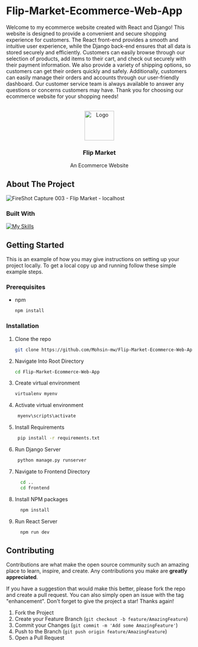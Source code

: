 # Flip-Market-Ecommerce-Web-App
Welcome to my ecommerce website created with React and Django! This website is designed to provide a convenient and secure shopping experience for customers. The React front-end provides a smooth and intuitive user experience, while the Django back-end ensures that all data is stored securely and efficiently. Customers can easily browse through our selection of products, add items to their cart, and check out securely with their payment information. We also provide a variety of shipping options, so customers can get their orders quickly and safely. Additionally, customers can easily manage their orders and accounts through our user-friendly dashboard. Our customer service team is always available to answer any questions or concerns customers may have. Thank you for choosing our ecommerce website for your shopping needs!

<a name="readme-top"></a>


<!-- PROJECT LOGO -->
<br />
<div align="center">
  <a href="https://github.com/Mohsin-mw/Flip-Market-Ecommerce-Web-App/repo_name">
    <img src="https://github.com/Mohsin-mw/Flip-Market-Ecommerce-Web-App/assets/122507740/f83e5c9f-10f0-47a0-b9e0-33e8bb45c375" alt="Logo" width="80" height="80">
  </a>

<h3 align="center">Flip Market</h3>

  <p align="center">
    An Ecommerce Website
    <br />
    
  
  </p>
</div>


<!-- ABOUT THE PROJECT -->
## About The Project
![FireShot Capture 003 - Flip Market - localhost](https://github.com/Mohsin-mw/Flip-Market-Ecommerce-Web-App/assets/122507740/4caea260-2989-4a09-8ecd-80226c6b41b0)


### Built With
[![My Skills](https://skillicons.dev/icons?i=react,django,bootstrap)](https://skillicons.dev)




<!-- GETTING STARTED -->
## Getting Started

This is an example of how you may give instructions on setting up your project locally.
To get a local copy up and running follow these simple example steps.

### Prerequisites

* npm
  ```sh
  npm install 
  ```

### Installation

1. Clone the repo
   ```sh
   git clone https://github.com/Mohsin-mw/Flip-Market-Ecommerce-Web-App
   ```
2. Navigate Into Root Directory
   ```sh
   cd Flip-Market-Ecommerce-Web-App
   ```
 
3. Create virtual environment
   ```sh
   virtualenv myenv
   ```
 
4. Activate virtual environment
   ```sh
    myenv\scripts\activate
   ```
5. Install Requirements
   ```sh
    pip install -r requirements.txt
   ```
5. Run Django Server
   ```sh
    python manage.py runserver
   ```

5. Navigate to Frontend Directory
   ```sh
     cd .. 
     cd frontend
   ```
   
6. Install NPM packages
   ```sh
     npm install
   ```
4. Run React Server
   ```js
     npm run dev
   ```


<!-- CONTRIBUTING -->
## Contributing

Contributions are what make the open source community such an amazing place to learn, inspire, and create. Any contributions you make are **greatly appreciated**.

If you have a suggestion that would make this better, please fork the repo and create a pull request. You can also simply open an issue with the tag "enhancement".
Don't forget to give the project a star! Thanks again!

1. Fork the Project
2. Create your Feature Branch (`git checkout -b feature/AmazingFeature`)
3. Commit your Changes (`git commit -m 'Add some AmazingFeature'`)
4. Push to the Branch (`git push origin feature/AmazingFeature`)
5. Open a Pull Request
